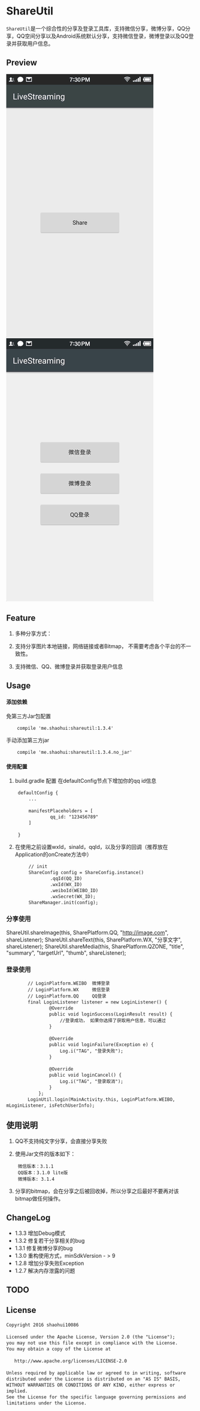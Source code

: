 # ShareUtil
`ShareUtil`是一个综合性的分享及登录工具库，支持微信分享，微博分享，QQ分享，QQ空间分享以及Android系统默认分享，支持微信登录，微博登录以及QQ登录并获取用户信息。

## Preview 
![share](./preview/shareutil_share.gif)
![login](./preview/shareutil_login.gif)
## Feature

1. 多种分享方式：
    
2. 支持分享图片本地链接，网络链接或者Bitmap， 不需要考虑各个平台的不一致性。

3. 支持微信、QQ、微博登录并获取登录用户信息

## Usage

#### 添加依赖

免第三方Jar包配置

        compile 'me.shaohui:shareutil:1.3.4'

手动添加第三方jar

		compile 'me.shaohui:shareutil:1.3.4.no_jar'

#### 使用配置

1. build.gradle 配置
在defaultConfig节点下增加你的qq id信息

        defaultConfig {
        	...
        	
            manifestPlaceholders = [
                    qq_id: "123456789"
            ]
            
        }
2. 在使用之前设置wxId，sinaId，qqId，以及分享的回调（推荐放在Application的onCreate方法中）
    
            // init
            ShareConfig config = ShareConfig.instance()
                    .qqId(QQ_ID)
                    .wxId(WX_ID)
                    .weiboId(WEIBO_ID)
                    .wxSecret(WX_ID);
            ShareManager.init(config);

### 分享使用

 ShareUtil.shareImage(this, SharePlatform.QQ, "http://image.com", shareListener);
            ShareUtil.shareText(this, SharePlatform.WX, "分享文字", shareListener);
            ShareUtil.shareMedia(this, SharePlatform.QZONE, "title", "summary", "targetUrl", "thumb", shareListener);



### 登录使用

            // LoginPlatform.WEIBO  微博登录   
            // LoginPlatform.WX     微信登录
            // LoginPlatform.QQ     QQ登录 
            final LoginListener listener = new LoginListener() {
                    @Override
                    public void loginSuccess(LoginResult result) {
                        //登录成功， 如果你选择了获取用户信息，可以通过
                    }
                
                    @Override
                    public void loginFailure(Exception e) {
                        Log.i("TAG", "登录失败");
                    }
        
                    @Override
                    public void loginCancel() {
                        Log.i("TAG", "登录取消");
                    }
                };
            LoginUtil.login(MainActivity.this, LoginPlatform.WEIBO, mLoginListener, isFetchUserInfo);


## 使用说明

1. QQ不支持纯文字分享，会直接分享失败
2. 使用Jar文件的版本如下：

        微信版本：3.1.1
        QQ版本：3.1.0 lite版
        微博版本: 3.1.4
3. 分享的bitmap，会在分享之后被回收掉，所以分享之后最好不要再对该bitmap做任何操作。

## ChangeLog

- 1.3.3  增加Debug模式
- 1.3.2  修复若干分享相关的bug
- 1.3.1  修复微博分享的bug
- 1.3.0  重构使用方式，minSdkVersion - > 9
- 1.2.8  增加分享失败Exception
- 1.2.7  解决内存泄露的问题

## TODO


## License

	Copyright 2016 shaohui10086

    Licensed under the Apache License, Version 2.0 (the "License");
    you may not use this file except in compliance with the License.
    You may obtain a copy of the License at

       http://www.apache.org/licenses/LICENSE-2.0

    Unless required by applicable law or agreed to in writing, software
    distributed under the License is distributed on an "AS IS" BASIS,
    WITHOUT WARRANTIES OR CONDITIONS OF ANY KIND, either express or implied.
    See the License for the specific language governing permissions and
    limitations under the License.